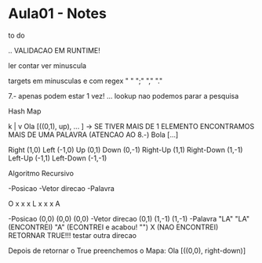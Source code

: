 # Aula01 - Notes

to do

..
VALIDACAO EM RUNTIME!

ler contar
ver minuscula

targets em minusculas e com regex " " ";" "," "."

7.- apenas podem estar 1 vez! ... 
lookup
nao podemos parar a pesquisa


Hash Map

k   |   v
Ola     [((0,1), up), ... ] -> SE TIVER MAIS DE 1 ELEMENTO ENCONTRAMOS MAIS DE UMA PALAVRA (ATENCAO AO 8.-)
Bola    [...]


Right      (1,0)
Left       (-1,0)
Up         (0,1)
Down       (0,-1)
Right-Up   (1,1)
Right-Down (1,-1)
Left-Up    (-1,1)
Left-Down  (-1,-1)


Algoritmo Recursivo

-Posicao
-Vetor direcao
-Palavra

O x x
x L x
x x A

-Posicao        (0,0)               (0,0)               (0,0)
-Vetor direcao  (0,1)               (1,-1)              (1,-1)
-Palavra        "LA"                "LA" (ENCONTREI)    "A" (ECONTREI e acabou! "")
                  X (NAO ENCONTREI)                         RETORNAR TRUE!!!
                  testar outra direcao

Depois de retornar o True preenchemos o Mapa:
Ola     [((0,0), right-down)]
